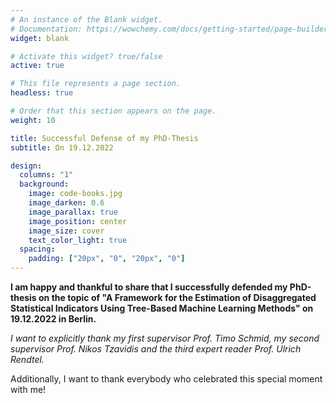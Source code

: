 ```yaml
---
# An instance of the Blank widget.
# Documentation: https://wowchemy.com/docs/getting-started/page-builder/
widget: blank

# Activate this widget? true/false
active: true

# This file represents a page section.
headless: true

# Order that this section appears on the page.
weight: 10

title: Successful Defense of my PhD-Thesis
subtitle: On 19.12.2022

design:
  columns: "1"
  background:
    image: code-books.jpg
    image_darken: 0.6
    image_parallax: true
    image_position: center
    image_size: cover
    text_color_light: true
  spacing:
    padding: ["20px", "0", "20px", "0"]
---
```


**I am happy and thankful to share that I successfully defended my PhD-thesis on the topic of "A Framework for the Estimation of Disaggregated Statistical Indicators Using Tree-Based Machine Learning Methods" on 19.12.2022 in Berlin.**


*I want to explicitly thank my first supervisor Prof. Timo Schmid, my second supervisor Prof. Nikos Tzavidis and the third expert reader Prof. Ulrich Rendtel.*

Additionally, I want to thank everybody who celebrated this special moment with me!



